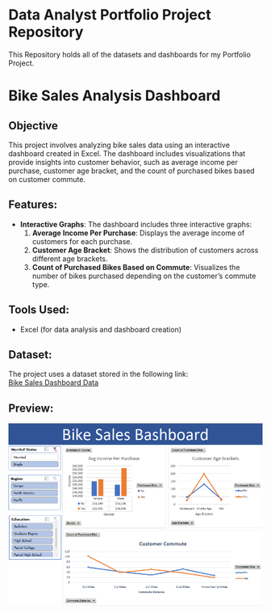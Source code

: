 # Data Analyst Portfolio Project Repository

This Repository holds all of the datasets and dashboards for my Portfolio Project.

# Bike Sales Analysis Dashboard

## Objective
This project involves analyzing bike sales data using an interactive dashboard created in Excel. The dashboard includes visualizations that provide insights into customer behavior, such as average income per purchase, customer age bracket, and the count of purchased bikes based on customer commute.

## Features:
- **Interactive Graphs**: The dashboard includes three interactive graphs:
  1. **Average Income Per Purchase**: Displays the average income of customers for each purchase.
  2. **Customer Age Bracket**: Shows the distribution of customers across different age brackets.
  3. **Count of Purchased Bikes Based on Commute**: Visualizes the number of bikes purchased depending on the customer’s commute type.

## Tools Used:
- Excel (for data analysis and dashboard creation)

## Dataset:
The project uses a dataset stored in the following link:  
[Bike Sales Dashboard Data](https://github.com/SaronTheAnalyst/Portfolio-Project/blob/main/Bike%20Sale%20Dashboard.xlsx)

## Preview:
![Bike Sales Dashboard](Bike%20Sales%20Dashboard.png)
